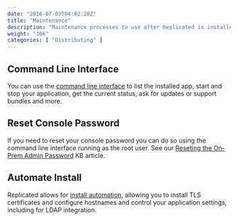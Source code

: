 ```yaml
---
date: "2016-07-03T04:02:20Z"
title: "Maintenance"
description: "Maintenance processes to use after Replicated is installed"
weight: "306"
categories: [ "Distributing" ]
---
```


## Command Line Interface

You can use the [command line interface](/reference/replicated-cli/) to list the installed app, start and stop
your application, get the current status, ask for updates or support bundles and more.

## Reset Console Password

If you need to reset your console password you can do so using the command line interface running as the
root user.  See our [Reseting the On-Prem Admin Password](/kb/supporting-your-customers/resetting-console-password/)
KB article.

## Automate Install

Replicated allows for [install automation](/kb/developer-resources/automate-install/),
allowing you to install TLS certificates and configure hostnames and control your
application settings, including for LDAP integration.